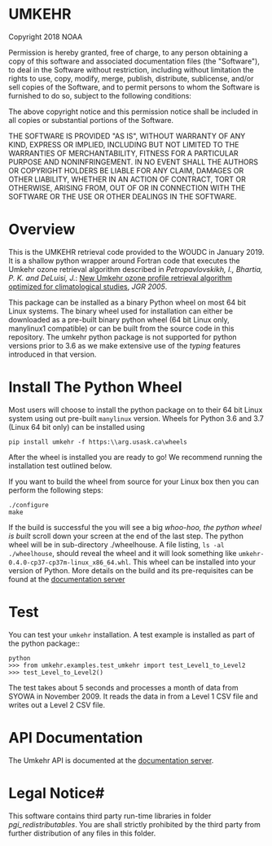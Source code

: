 # UMKEHR

Copyright 2018 NOAA

Permission is hereby granted, free of charge, to any person obtaining a copy of this software and associated 
documentation files (the "Software"), to deal in the Software without restriction, including without limitation 
the rights to use, copy, modify, merge, publish, distribute, sublicense, and/or sell copies of the Software, 
and to permit persons to whom the Software is furnished to do so, subject to the following conditions:

The above copyright notice and this permission notice shall be included in all copies or substantial 
portions of the Software.

THE SOFTWARE IS PROVIDED "AS IS", WITHOUT WARRANTY OF ANY KIND, EXPRESS OR IMPLIED, INCLUDING BUT NOT 
LIMITED TO THE WARRANTIES OF MERCHANTABILITY, FITNESS FOR A PARTICULAR PURPOSE AND NONINFRINGEMENT. IN NO 
EVENT SHALL THE AUTHORS OR COPYRIGHT HOLDERS BE LIABLE FOR ANY CLAIM, DAMAGES OR OTHER LIABILITY, WHETHER 
IN AN ACTION OF CONTRACT, TORT OR OTHERWISE, ARISING FROM, OUT OF OR IN CONNECTION WITH THE SOFTWARE OR
THE USE OR OTHER DEALINGS IN THE SOFTWARE.

# Overview #
This is the UMKEHR retrieval code provided to the WOUDC in January 2019. It is a shallow python wrapper around Fortran code that executes the Umkehr ozone retrieval algorithm described in *Petropavlovskikh, I., Bhartia, P. K. and DeLuisi, J.*: [New Umkehr ozone profile retrieval algorithm optimized for climatological studies](https://doi.org/10.1029/2005GL023323 ), *JGR 2005*. 

This package can be installed as a binary Python wheel on most 64 bit Linux systems. The binary wheel used for installation can either be downloaded as a pre-built binary python wheel (64 bit Linux only, manylinux1 compatible) or can be built from the source code in this repository. The umkehr python package is not supported for python versions prior to 3.6 as we make extensive use of the *typing* features introduced in that version.

# Install The Python Wheel #

Most users will choose to install the python package on to their 64 bit Linux system using out pre-built ``manylinux`` version.  Wheels for Python 3.6 and 3.7 (Linux 64 bit only) can be installed using

    pip install umkehr -f https:\\arg.usask.ca\wheels

After the wheel is installed you are ready to go!  We recommend running the installation test outlined below.

If you want to build the wheel from source for your Linux box then you can perform the following steps:

    ./configure
    make

If the build is successful the you will see a big *whoo-hoo, the python wheel is built* scroll down your screen at the end of the last step.
The python wheel will be in sub-directory ./wheelhouse. A file listing, ``ls -al ./wheelhouse``, should reveal the wheel and it will look something like ``umkehr-0.4.0-cp37-cp37m-linux_x86_64.whl``. This wheel can be installed into your version of Python. More details on the build and its pre-requisites
can be found at the [documentation server](https://arg.usask.ca/docs/umkehr/)


# Test #


You can test your ``umkehr`` installation. A test example is installed as part of the python package::

    python
    >>> from umkehr.examples.test_umkehr import test_Level1_to_Level2
    >>> test_Level_to_Level2()

The test takes about 5 seconds and processes a month of data from SYOWA in November 2009. It reads the data in from a Level 1 CSV file
and writes out a Level 2 CSV file. 

# API Documentation #
The Umkehr API is documented at the [documentation server](https://arg.usask.ca/docs/umkehr/).

# Legal Notice#
This software contains third party run-time libraries in folder *pgi_redistributables*. You are shall strictly prohibited by the third party from further distribution of any files in this folder.

